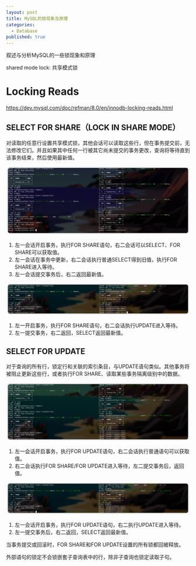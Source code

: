 ```yaml
---
layout: post
title: MySQL的锁现象及原理
categories:
  - Database
published: true
---
```


叙述与分析MySQL的一些锁现象和原理

shared mode lock: 共享模式锁

# Locking Reads

https://dev.mysql.com/doc/refman/8.0/en/innodb-locking-reads.html

## SELECT FOR SHARE（LOCK IN SHARE MODE）

对读取的任意行设置共享模式锁，其他会话可以读取这些行，但在事务提交前，无法修改它们。并且如果其中任何一行被其它尚未提交的事务更改，查询将等待直到该事务结束，然后使用最新值。

![](/assets/images/2023-07/Pasted%20image%2020230722175558.png)
1. 左一会话开启事务，执行FOR SHARE语句，右二会话可以SELECT、FOR SHARE可以获取值。
2. 左一会话在事务中更新，右二会话执行普通SELECT得到旧值，执行FOR SHARE进入等待。
3. 左一会话提交事务后，右二返回最新值。

![](/assets/images/2023-07/Pasted%20image%2020230722172744.png)
1. 左一开启事务，执行FOR SHARE语句，右二会话执行UPDATE进入等待。
2. 左一提交事务，右二返回，SELECT返回最新值。

## SELECT FOR UPDATE

对于查询的所有行，锁定行和关联的索引条目，与UPDATE语句类似。其他事务将被阻止更新这些行，或者执行FOR SHARE、读取某些事务隔离级别中的数据。

![](/assets/images/2023-07/Pasted%20image%2020230722172123.png)
1. 左一会话开启事务，执行FOR UPDATE语句，右二会话执行普通语句可以获取值。
2. 右二会话执行FOR SHARE/FOR UPDATE进入等待，左二提交事务后，返回值。

![](/assets/images/2023-07/Pasted%20image%2020230722172510.png)
1. 左一会话开启事务，执行FOR UPDATE语句，右二执行UPDATE进入等待。
2. 左一提交事务后，右二返回，SELECT返回最新值。

当事务提交或回滚时，FOR SHARE和FOR UPDATE设置的所有锁都回被释放。

外部语句的锁定不会锁嵌套子查询表中的行，除非子查询也锁定读取子句。

